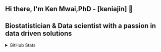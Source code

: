 ## Hi there, I'm Ken Mwai,PhD -  [keniajin] 👋 

## Biostatistician & Data scientist with a passion in data driven solutions


<details>
  <summary> GitHub Stats</summary>

<a href="https://github.com/keniajin">
  <img height=200 align="center" src="https://github-readme-stats.vercel.app/api/top-langs/?username=keniajin&size_weight=0&count_weight=1&langs_count=8&layout=compact&card_width=320" />
</a>
<a href="https://github.com/keniajin">
  <img height=200 align="center" src="https://github-readme-stats.vercel.app/api?username=keniajin&show_icons=true&theme=algolia&hide=contribs,prs&card_width=320" />
</a>


<a href="https://github.com/keniajin/protGear">
  <img align="center" src="https://github-readme-stats.vercel.app/api/pin/?username=keniajin&repo=protgear" />
</a>
<a href="https://github.com/keniajin">
  <img align="center" src="https://github.com/Keniajin/CAR_models" />
</a>

</details>


[portifolio]: http://www.keniajin.com/
[twitter]: https://twitter.com/keniajin
[youtube]: https://youtube.com/kenijain
[instagram]: https://instagram.com/kenniajin
[linkedin]: https://www.linkedin.com/in/kennmwai/

